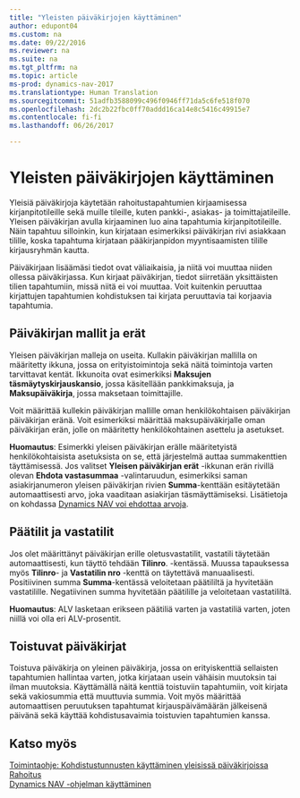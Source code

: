 ```yaml
---
title: "Yleisten päiväkirjojen käyttäminen"
author: edupont04
ms.custom: na
ms.date: 09/22/2016
ms.reviewer: na
ms.suite: na
ms.tgt_pltfrm: na
ms.topic: article
ms-prod: dynamics-nav-2017
ms.translationtype: Human Translation
ms.sourcegitcommit: 51adfb3588099c496f0946ff71da5c6fe518f070
ms.openlocfilehash: 2dc2b22fbc0ff70addd16ca14e8c5416c49915e7
ms.contentlocale: fi-fi
ms.lasthandoff: 06/26/2017

---
```


# <a name="work-with-general-journals"></a>Yleisten päiväkirjojen käyttäminen
Yleisiä päiväkirjoja käytetään rahoitustapahtumien kirjaamisessa kirjanpitotileille sekä muille tileille, kuten pankki-, asiakas- ja toimittajatileille. Yleisen päiväkirjan avulla kirjaaminen luo aina tapahtumia kirjanpitotileille. Näin tapahtuu silloinkin, kun kirjataan esimerkiksi päiväkirjan rivi asiakkaan tilille, koska tapahtuma kirjataan pääkirjanpidon myyntisaamisten tilille kirjausryhmän kautta.

Päiväkirjaan lisäämäsi tiedot ovat väliaikaisia, ja niitä voi muuttaa niiden ollessa päiväkirjassa. Kun kirjaat päiväkirjan, tiedot siirretään yksittäisten tilien tapahtumiin, missä niitä ei voi muuttaa. Voit kuitenkin peruuttaa kirjattujen tapahtumien kohdistuksen tai kirjata peruuttavia tai korjaavia tapahtumia.

## <a name="journal-templates-and-batches"></a>Päiväkirjan mallit ja erät
Yleisen päiväkirjan malleja on useita. Kullakin päiväkirjan mallilla on määritetty ikkuna, jossa on erityistoimintoja sekä näitä toimintoja varten tarvittavat kentät. Ikkunoita ovat esimerkiksi **Maksujen täsmäytyskirjauskansio**, jossa käsitellään pankkimaksuja, ja **Maksupäiväkirja**, jossa maksetaan toimittajille.

Voit määrittää kullekin päiväkirjan mallille oman henkilökohtaisen päiväkirjan päiväkirjan eränä. Voit esimerkiksi määrittää maksupäiväkirjalle oman päiväkirjan erän, jolle on määritetty henkilökohtainen asettelu ja asetukset.

**Huomautus**: Esimerkki yleisen päiväkirjan erälle määritetyistä henkilökohtaisista asetuksista on se, että järjestelmä auttaa summakenttien täyttämisessä. Jos valitset **Yleisen päiväkirjan erät** -ikkunan erän rivillä olevan **Ehdota vastasummaa** -valintaruudun, esimerkiksi saman asiakirjanumeron yleisen päiväkirjan rivien **Summa**-kenttään esitäytetään automaattisesti arvo, joka vaaditaan asiakirjan täsmäyttämiseksi. Lisätietoja on kohdassa [Dynamics NAV voi ehdottaa arvoja](ui-let-system-suggest-values.md).

## <a name="main-accounts-and-balancing-accounts"></a>Päätilit ja vastatilit
Jos olet määrittänyt päiväkirjan erille oletusvastatilit, vastatili täytetään automaattisesti, kun täyttö tehdään **Tilinro**. -kentässä. Muussa tapauksessa myös **Tilinro**- ja **Vastatilin nro** -kenttä on täytettävä manuaalisesti. Positiivinen summa **Summa**-kentässä veloitetaan päätililtä ja hyvitetään vastatilille. Negatiivinen summa hyvitetään päätilille ja veloitetaan vastatililtä.

**Huomautus**: ALV lasketaan erikseen päätiliä varten ja vastatiliä varten, joten niillä voi olla eri ALV-prosentit.

## <a name="recurring-journals"></a>Toistuvat päiväkirjat
Toistuva päiväkirja on yleinen päiväkirja, jossa on erityiskenttiä sellaisten tapahtumien hallintaa varten, jotka kirjataan usein vähäisin muutoksin tai ilman muutoksia. Käyttämällä näitä kenttiä toistuviin tapahtumiin, voit kirjata sekä vakiosummia että muuttuvia summia. Voit myös määrittää automaattisen peruutuksen tapahtumat kirjauspäivämäärän jälkeisenä päivänä sekä käyttää kohdistusavaimia toistuvien tapahtumien kanssa.

## <a name="see-also"></a>Katso myös
[Toimintaohje: Kohdistustunnusten käyttäminen yleisissä päiväkirjoissa](ui-how-use-allocation-keys-general-journals.md)  
[Rahoitus](finance-setup.md)  
[Dynamics NAV -ohjelman käyttäminen](ui-work-product.md)

